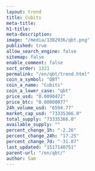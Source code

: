 ```yaml
---
layout: trend
title: Cubits
meta-title: 
h1-title: 
meta-description: 
image: "/media/1382936/qbt.png"
published: true
allow_search_engine: false
sitemap: false
enable_comment: false
sort_order: 1321
permalink: "/en/qbt/trend.html"
coin_a_symbol: "QBT"
coin_a_name: "Cubits"
coin_a_lower_case: "qbt"
price_usd: "0.0090472"
price_btc: "0.00000077"
24h_volume_usd: "6594.77"
market_cap_usd: "73335366.0"
total_supply: "73335366.0"
available_supply: ""
percent_change_1h: "-2.26"
percent_change_24h: "17.25"
percent_change_7d: "-31.07"
last_updated: "1517140751"
parent-url: "/en/qbt/"
author: Sam
---
```


